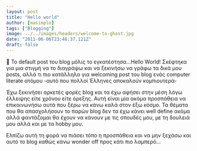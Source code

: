 ```yaml
---
layout: post
title: "Hello world"
author: [masimplo]
tags: ["Blogging"]
image: ../../images/headers/welcome-to-ghost.jpg
date: "2011-06-06T23:46:37.121Z"
draft: false
---
```


👋 Το default post του blog μόλις το εγκατέστησα…Hello World! Σκέφτηκα για μια στιγμή να το διαγράψω και να ξεκινήσω να γράφω τα δικά μου posts, αλλά τι πιο κατάλληλο για welcoming post του blog ενός computer literate ατόμου -αυτό που πολλοί Έλληνες αποκαλούν κομπιουτερά-

Έχω ξεκινήσει αρκετές φορές blog και τα έχω αφήσει στην μέση λόγω έλλειψης είτε χρόνου είτε όρεξης. Αυτή είναι μία ακόμα προσπάθεια να επικοινωνήσω αυτά που ξέρω να κάνω καλά στον έξω κόσμο.
Τα θέματα που θα απασχολήσουν το παρών blog δεν τα έχω κάνει well define ακόμα αλλά φαντάζομαι θα έχουν να κάνουν με τις σπουδές μου, με τη δουλειά μου αλλά και με τα hobby μου.

Ελπίζω αυτή τη φορά να πιάσει τόπο η προσπάθεια και να μην ξεχάσω και αυτό το blog καθώς κάνω wonder off προς κάτι πιο λαμπερό…
